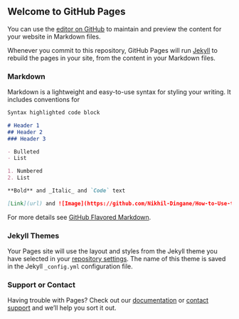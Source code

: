 ## Welcome to GitHub Pages

You can use the [editor on GitHub](https://github.com/Nikhil-Dingane/How-to-Use-the-Top-Command-as-Task-Manager-in-Linux/edit/main/README.md) to maintain and preview the content for your website in Markdown files.

Whenever you commit to this repository, GitHub Pages will run [Jekyll](https://jekyllrb.com/) to rebuild the pages in your site, from the content in your Markdown files.

### Markdown

Markdown is a lightweight and easy-to-use syntax for styling your writing. It includes conventions for

```markdown
Syntax highlighted code block

# Header 1
## Header 2
### Header 3

- Bulleted
- List

1. Numbered
2. List

**Bold** and _Italic_ and `Code` text

[Link](url) and ![Image](https://github.com/Nikhil-Dingane/How-to-Use-the-Top-Command-as-Task-Manager-in-Linux/blob/main/images/Screenshot%20from%202020-12-23%2012-48-47.png)
```

For more details see [GitHub Flavored Markdown](https://guides.github.com/features/mastering-markdown/).

### Jekyll Themes

Your Pages site will use the layout and styles from the Jekyll theme you have selected in your [repository settings](https://github.com/Nikhil-Dingane/How-to-Use-the-Top-Command-as-Task-Manager-in-Linux/settings). The name of this theme is saved in the Jekyll `_config.yml` configuration file.

### Support or Contact

Having trouble with Pages? Check out our [documentation](https://docs.github.com/categories/github-pages-basics/) or [contact support](https://github.com/contact) and we’ll help you sort it out.
